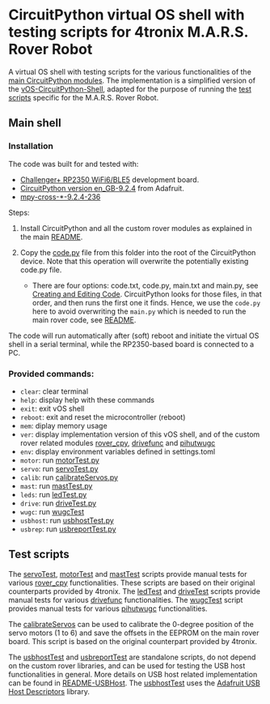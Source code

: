 # CircuitPython virtual OS shell with testing scripts for 4tronix M.A.R.S. Rover Robot

A virtual OS shell with testing scripts for the various functionalities of the [main CircuitPython modules](../README.md#circuitpython-modules).
The implementation is a simplified version of the [vOS-CircuitPython-Shell](https://github.com/Night-Traders-Dev/vOS-CircuitPython-Shell), adapted for the purpose of running the [test scripts](#test-scripts) specific for the M.A.R.S. Rover Robot.

## Main shell

### Installation

The code was built for and tested with:
* [Challenger+ RP2350 WiFi6/BLE5](https://ilabs.se/product/challenger-rp2350-wifi-ble/) development board.
* [CircuitPython version en_GB-9.2.4](https://circuitpython.org/board/challenger_rp2350_wifi6_ble5/) from Adafruit.
* [mpy-cross-*-9.2.4-236](https://adafruit-circuit-python.s3.amazonaws.com/index.html?prefix=bin/mpy-cross/)

Steps:

1) Install CircuitPython and all the custom rover modules as explained in the main [README](../README.md#installation).

2) Copy the [code.py](./code.py) file from this folder into the root of the CircuitPython device. Note that this operation will overwrite the potentially existing code.py file. 

   * There are four options: code.txt, code.py, main.txt and main.py, see [Creating and Editing Code](https://learn.adafruit.com/welcome-to-circuitpython/creating-and-editing-code#naming-your-program-file-2977482). CircuitPython looks for those files, in that order, and then runs the first one it finds. Hence, we use the `code.py` here to avoid overwriting the `main.py` which is needed to run the main rover code, see [README](../README.md#installation).

The code will run automatically after (soft) reboot and initiate the virtual OS shell in a serial terminal, while the RP2350-based board is connected to a PC. 

### Provided commands:

* `clear`: clear terminal
* `help`: display help with these commands
* `exit`: exit vOS shell
* `reboot`: exit and reset the microcontroller (reboot)
* `mem`: diplay memory usage
* `ver`: display implementation version of this vOS shell, and of the custom rover related modules [rover_cpy](../lib/rover_cpy.py), [drivefunc](../lib/drivefunc.py) and [pihutwugc](../lib/pihutwugc.py)
* `env`: display environment variables defined in settings.toml 
* `motor`: run [motorTest.py](../testscripts/motorTest.py)
* `servo`: run [servoTest.py](../testscripts/servoTest.py)
* `calib`: run [calibrateServos.py](../testscripts/calibrateServos.py)
* `mast`: run [mastTest.py](../testscripts/mastTest.py)
* `leds`: run [ledTest.py](../testscripts/ledTest.py)
* `drive`: run [driveTest.py](../testscripts/driveTest.py)
* `wugc`: run [wugcTest](../testscripts/wugcTest.py)
* `usbhost`: run [usbhostTest.py](../testscripts/usbhostTest.py)
* `usbrep`: run [usbreportTest.py](../testscripts/usbreportTest.py)


## Test scripts

The [servoTest](../testscripts/servoTest.py), [motorTest](../testscripts/motorTest.py) and [mastTest](../testscripts/mastTest.py) scripts provide manual tests for various [rover_cpy](../lib/rover_cpy.py) functionalities. These scripts are based on their original counterparts provided by 4tronix. The [ledTest](../testscripts/ledTest.py) and [driveTest](../testscripts/driveTest.py) scripts provide manual tests for various [drivefunc](../lib/drivefunc.py) functionalities. The [wugcTest](../testscripts/wugcTest.py) script provides manual tests for various [pihutwugc](./lib/pihutwugc.py) functionalities.

The [calibrateServos](../testscripts/calibrateServos.py) can be used to calibrate the 0-degree position of the servo motors (1 to 6) and save the offsets in the EEPROM on the main rover board. This script is based on the original counterpart provided by 4tronix.

The [usbhostTest](../testscripts/usbhostTest.py) and [usbreportTest](../testscripts/usbreportTest.py) are standalone scripts, do not depend on the custom rover libraries, and can be used for testing the USB host functionalities in general. More details on USB host related implementation can be found in [README-USBHost](../README-USBHost.md). The [usbhostTest](../testscripts/usbhostTest.py) uses the [Adafruit USB Host Descriptors](https://github.com/adafruit/Adafruit_CircuitPython_USB_Host_Descriptors) library.